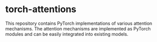# torch-attentions
This repository contains PyTorch implementations of various attention mechanisms. The attention mechanisms are implemented as PyTorch modules and can be easily integrated into existing models.